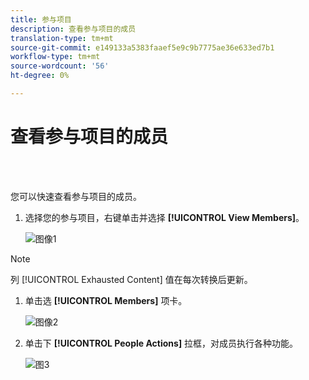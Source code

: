 ```yaml
---
title: 参与项目
description: 查看参与项目的成员
translation-type: tm+mt
source-git-commit: e149133a5383faaef5e9c9b7775ae36e633ed7b1
workflow-type: tm+mt
source-wordcount: '56'
ht-degree: 0%

---
```



# 查看参与项目的成员

<br> 

您可以快速查看参与项目的成员。

1. 选择您的参与项目，右键单击并选择 **[!UICONTROL View Members]**。

   ![图像1](/help/sky/assets/engagement-programs/see-members-of-an-engagement-program/see-members-of-an-engagement-program-1.png)

>[!NOTE]
>
>列 [!UICONTROL Exhausted Content] 值在每次转换后更新。

1. 单击选 **[!UICONTROL Members]** 项卡。

   ![图像2](/help/sky/assets/engagement-programs/see-members-of-an-engagement-program/see-members-of-an-engagement-program-2.png)

1. 单击下 **[!UICONTROL People Actions]** 拉框，对成员执行各种功能。

   ![图3](/help/sky/assets/engagement-programs/see-members-of-an-engagement-program/see-members-of-an-engagement-program-3.png)
